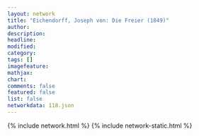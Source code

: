 ```yaml
---
layout: network
title: "Eichendorff, Joseph von: Die Freier (1849)"
author:
description:
headline:
modified:
category:
tags: []
imagefeature: 
mathjax: 
chart: 
comments: false
featured: false
list: false
networkdata: 118.json
---
```

{% include network.html %}
{% include network-static.html %}
